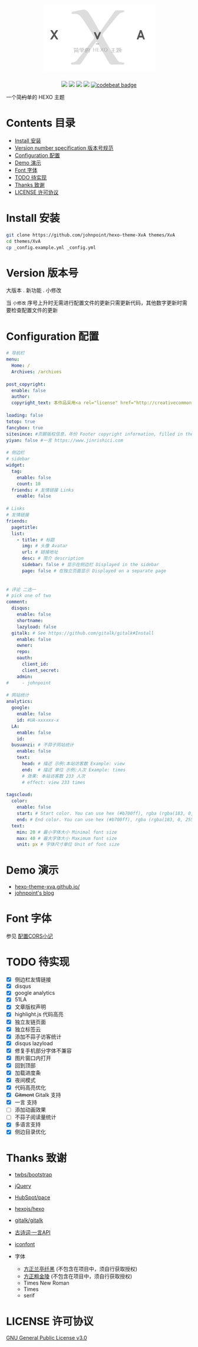 # <div align="center"><img src="https://raw.githubusercontent.com/johnpoint/hexo-theme-XvA/master/logo.png"></img></div>
<p align="center"><img src="https://img.shields.io/badge/Version-3.3.2-green"> <img src="https://img.shields.io/github/license/johnpoint/hexo-theme-XvA"> <img src="https://img.shields.io/badge/hexo-3.7%2B-green"> <img src="https://travis-ci.org/johnpoint/hexo-theme-XvA.svg?branch=master"> <a href="https://codebeat.co/projects/github-com-johnpoint-hexo-theme-xva-master"><img alt="codebeat badge" src="https://codebeat.co/badges/4ff53f5f-f14a-4c02-b359-f70508088cef" /></a></p>

一个简~~约~~单的 HEXO 主题

# Contents 目录

- [Install 安装](#Install-安装)
- [Version number specification 版本号规范](#Version-number-specification-版本号规范)
- [Configuration 配置](#Configuration-配置)
- [Demo 演示](#Demo-演示)
- [Font 字体](#Font-字体)
- [TODO 待实现](#TODO-计划)
- [Thanks 致谢](#Thanks-致谢)
- [LICENSE 许可协议](#LICENSE-许可协议)

# Install 安装

```bash
git clone https://github.com/johnpoint/hexo-theme-XvA themes/XvA
cd themes/XvA
cp _config.example.yml _config.yml
```

# Version 版本号

大版本 . 新功能 . 小修改

当 `小修改` 序号上升时无需进行配置文件的更新只需更新代码，其他数字更新时需要检查配置文件的更新 

# Configuration 配置

```yml
# 导航栏
menu:
  Home: /
  Archives: /archives

post_copyright:
  enable: false
  author: 
  copyright_text: 本作品采用<a rel="license" href="http://creativecommons.org/licenses/by-sa/4.0/">知识共享署名-相同方式共享 4.0 国际许可协议</a>进行许可。

loading: false
totop: true
fancybox: true
sitesince: #页脚版权信息，年份 Footer copyright information, filled in the year
yiyan: false #一言 https://www.jinrishici.com

# 侧边栏
# sidebar
widget:
  tag:
    enable: false
    count: 10
  friends: # 友情链接 Links
    enable: false

# Links
# 友情链接
friends:
  pagetitle:
  list:
    - title: # 标题
      img: # 头像 Avatar
      url: # 链接地址
      desc: # 简介 description
      sidebar: false # 显示在侧边栏 Displayed in the sidebar
      page: false # 在独立页面显示 Displayed on a separate page


# 评论 二选一
# pick one of two
comment:
  disqus:
    enable: false
    shortname: 
    lazyload: false
  gitalk: # See https://github.com/gitalk/gitalk#Install
    enable: false
    owner:
    repo:
    oauth:
      client_id:
      client_secret:
    admin:
#     - johnpoint

# 网站统计
analytics:
  google:
    enable: false
    id: #UA-xxxxxx-x
  LA:
    enable: false
    id: 
  busuanzi: # 不蒜子网站统计
    enable: false
    text:
      head: # 描述 示例:本站访客数 Example: view
      end:  # 描述 单位 示例:人次 Example: times
      # 效果: 本站访客数 233 人次
      # effect: view 233 times

tagscloud:
  color:
    enable: false
    start: # Start color. You can use hex (#b700ff), rgba (rgba(183, 0, 255, 1)), hsla (hsla(283, 100%, 50%, 1)) or color keywords. This option only works when color is true.
    end: # End color. You can use hex (#b700ff), rgba (rgba(183, 0, 255, 1)), hsla (hsla(283, 100%, 50%, 1)) or color keywords. This option only works when color is true.
  text:
    min: 20 # 最小字体大小 Minimal font size
    max: 40 # 最大字体大小 Maximum font size
    unit: px # 字体尺寸单位 Unit of font size
```

# Demo 演示

- [hexo-theme-xva.github.io/](https://hexo-theme-xva.github.io/)
- [johnpoint's blog](https://blog.lvcshu.com)

# Font 字体

参见 [配置CORS小记](https://blog.lvcshu.com/2019/10/07/配置CORS小记/)

# TODO 待实现

- [x] 侧边栏友情链接
- [x] disqus
- [x] google analytics
- [x] 51LA
- [x] 文章版权声明
- [x] highlight.js 代码高亮
- [x] 独立友链页面
- [x] 独立标签云
- [x] 添加不蒜子访客统计
- [x] disqus lazyload
- [x] 修复手机部分字体不兼容
- [x] 图片窗口内打开
- [x] 回到顶部
- [x] 加载进度条
- [x] 夜间模式
- [x] 代码高亮优化
- [x] ~~Gitment~~ Gitalk 支持
- [x] 一言 支持
- [ ] 添加动画效果
- [ ] 不蒜子阅读量统计
- [x] 多语言支持
- [x] 侧边目录优化

# Thanks 致谢

- [twbs/bootstrap](https://github.com/twbs/bootstrap)
- [jQuery](https://github.com/jquery)
- [HubSpot/pace](https://github.com/HubSpot/PACE)
- [hexojs/hexo](https://github.com/hexojs/hexo)
- [gitalk/gitalk](https://github.com/gitalk/gitalk)
- [古诗词·一言API](https://www.jinrishici.com)
- [iconfont](https://www.iconfont.cn/)

- 字体
  - [方正兰亭纤黑](http://www.foundertype.com/index.php/FontInfo/index/id/216.html) (不包含在项目中，须自行获取授权)
  - [方正粗金陵](http://www.foundertype.com/index.php/FontInfo/index/id/202) (不包含在项目中，须自行获取授权)
  - Times New Roman
  - Times
  - serif

# LICENSE 许可协议

[GNU General Public License v3.0](https://github.com/johnpoint/hexo-theme-XvA/blob/master/LICENSE)
